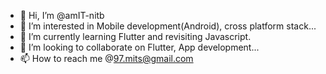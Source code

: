 - 👋 Hi, I’m @amIT-nitb
- 👀 I’m interested in  Mobile development(Android), cross platform stack...
- 🌱 I’m currently learning Flutter and revisiting Javascript.
- 💞️ I’m looking to collaborate on Flutter, App development...
- 📫 How to reach me @97.mits@gmail.com

<!---
amIT-nitb/amIT-nitb is a ✨ special ✨ repository because its `README.md` (this file) appears on your GitHub profile.
You can click the Preview link to take a look at your changes.
--->
